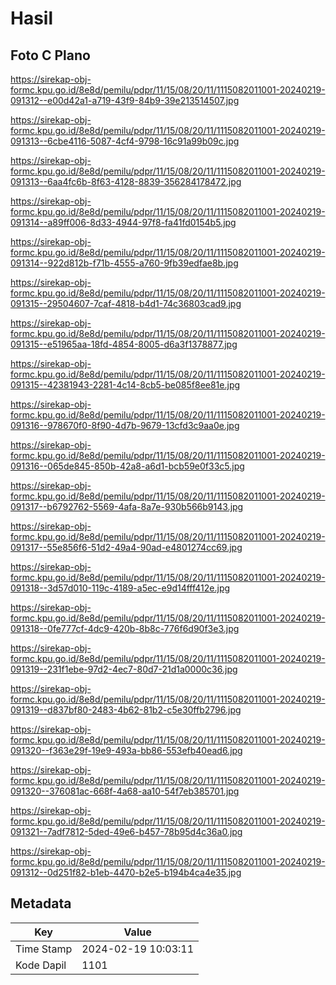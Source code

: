 # Hasil

## Foto C Plano

https://sirekap-obj-formc.kpu.go.id/8e8d/pemilu/pdpr/11/15/08/20/11/1115082011001-20240219-091312--e00d42a1-a719-43f9-84b9-39e213514507.jpg

https://sirekap-obj-formc.kpu.go.id/8e8d/pemilu/pdpr/11/15/08/20/11/1115082011001-20240219-091313--6cbe4116-5087-4cf4-9798-16c91a99b09c.jpg

https://sirekap-obj-formc.kpu.go.id/8e8d/pemilu/pdpr/11/15/08/20/11/1115082011001-20240219-091313--6aa4fc6b-8f63-4128-8839-356284178472.jpg

https://sirekap-obj-formc.kpu.go.id/8e8d/pemilu/pdpr/11/15/08/20/11/1115082011001-20240219-091314--a89ff006-8d33-4944-97f8-fa41fd0154b5.jpg

https://sirekap-obj-formc.kpu.go.id/8e8d/pemilu/pdpr/11/15/08/20/11/1115082011001-20240219-091314--922d812b-f71b-4555-a760-9fb39edfae8b.jpg

https://sirekap-obj-formc.kpu.go.id/8e8d/pemilu/pdpr/11/15/08/20/11/1115082011001-20240219-091315--29504607-7caf-4818-b4d1-74c36803cad9.jpg

https://sirekap-obj-formc.kpu.go.id/8e8d/pemilu/pdpr/11/15/08/20/11/1115082011001-20240219-091315--e51965aa-18fd-4854-8005-d6a3f1378877.jpg

https://sirekap-obj-formc.kpu.go.id/8e8d/pemilu/pdpr/11/15/08/20/11/1115082011001-20240219-091315--42381943-2281-4c14-8cb5-be085f8ee81e.jpg

https://sirekap-obj-formc.kpu.go.id/8e8d/pemilu/pdpr/11/15/08/20/11/1115082011001-20240219-091316--978670f0-8f90-4d7b-9679-13cfd3c9aa0e.jpg

https://sirekap-obj-formc.kpu.go.id/8e8d/pemilu/pdpr/11/15/08/20/11/1115082011001-20240219-091316--065de845-850b-42a8-a6d1-bcb59e0f33c5.jpg

https://sirekap-obj-formc.kpu.go.id/8e8d/pemilu/pdpr/11/15/08/20/11/1115082011001-20240219-091317--b6792762-5569-4afa-8a7e-930b566b9143.jpg

https://sirekap-obj-formc.kpu.go.id/8e8d/pemilu/pdpr/11/15/08/20/11/1115082011001-20240219-091317--55e856f6-51d2-49a4-90ad-e4801274cc69.jpg

https://sirekap-obj-formc.kpu.go.id/8e8d/pemilu/pdpr/11/15/08/20/11/1115082011001-20240219-091318--3d57d010-119c-4189-a5ec-e9d14fff412e.jpg

https://sirekap-obj-formc.kpu.go.id/8e8d/pemilu/pdpr/11/15/08/20/11/1115082011001-20240219-091318--0fe777cf-4dc9-420b-8b8c-776f6d90f3e3.jpg

https://sirekap-obj-formc.kpu.go.id/8e8d/pemilu/pdpr/11/15/08/20/11/1115082011001-20240219-091319--231f1ebe-97d2-4ec7-80d7-21d1a0000c36.jpg

https://sirekap-obj-formc.kpu.go.id/8e8d/pemilu/pdpr/11/15/08/20/11/1115082011001-20240219-091319--d837bf80-2483-4b62-81b2-c5e30ffb2796.jpg

https://sirekap-obj-formc.kpu.go.id/8e8d/pemilu/pdpr/11/15/08/20/11/1115082011001-20240219-091320--f363e29f-19e9-493a-bb86-553efb40ead6.jpg

https://sirekap-obj-formc.kpu.go.id/8e8d/pemilu/pdpr/11/15/08/20/11/1115082011001-20240219-091320--376081ac-668f-4a68-aa10-54f7eb385701.jpg

https://sirekap-obj-formc.kpu.go.id/8e8d/pemilu/pdpr/11/15/08/20/11/1115082011001-20240219-091321--7adf7812-5ded-49e6-b457-78b95d4c36a0.jpg

https://sirekap-obj-formc.kpu.go.id/8e8d/pemilu/pdpr/11/15/08/20/11/1115082011001-20240219-091312--0d251f82-b1eb-4470-b2e5-b194b4ca4e35.jpg


## Metadata

| Key        | Value               |
| ---------- | ------------------- |
| Time Stamp | 2024-02-19 10:03:11 |
| Kode Dapil | 1101                |



